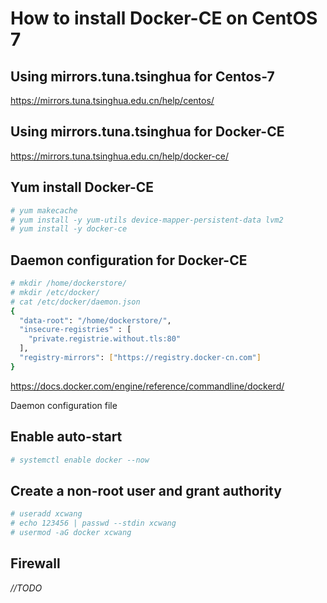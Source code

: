 # How to install Docker-CE on CentOS 7

## Using mirrors.tuna.tsinghua for Centos-7

https://mirrors.tuna.tsinghua.edu.cn/help/centos/

## Using mirrors.tuna.tsinghua for Docker-CE

https://mirrors.tuna.tsinghua.edu.cn/help/docker-ce/

## Yum install Docker-CE

```bash
# yum makecache
# yum install -y yum-utils device-mapper-persistent-data lvm2
# yum install -y docker-ce
```

## Daemon configuration for Docker-CE

```bash
# mkdir /home/dockerstore/
# mkdir /etc/docker/
# cat /etc/docker/daemon.json
{
  "data-root": "/home/dockerstore/",
  "insecure-registries" : [
    "private.registrie.without.tls:80"
  ],
  "registry-mirrors": ["https://registry.docker-cn.com"]
}
```

https://docs.docker.com/engine/reference/commandline/dockerd/

Daemon configuration file

## Enable auto-start

```bash
# systemctl enable docker --now
```

## Create a non-root user and grant authority

```bash
# useradd xcwang
# echo 123456 | passwd --stdin xcwang
# usermod -aG docker xcwang
```

## Firewall

*//TODO*
